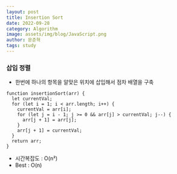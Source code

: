 ```yaml
---
layout: post
title: Insertion Sort
date: 2022-09-28
category: Algorithm
image: assets/img/blog/JavaScript.png
author: 문준혁
tags: study
---
```


### 삽입 정렬

* 한번에 하나의 항목을 알맞은 위치에 삽입해서 점차 배열을 구축

```
function insertionSort(arr) {
  let currentVal;
  for (let i = 1; i < arr.length; i++) {
    currentVal = arr[i];
    for (let j = i - 1; j >= 0 && arr[j] > currentVal; j--) {
      arr[j + 1] = arr[j];
    }
    arr[j + 1] = currentVal;
  }
  return arr;
}
```

* 시간복잡도 : O(n²)
* Best : O(n)